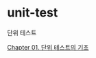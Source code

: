 # unit-test
단위 테스트

[Chapter 01. 단위 테스트의 기초](https://moondongmin.notion.site/Chapter-01-186357c44e5680099cd8ed100356e77d?pvs=4)

